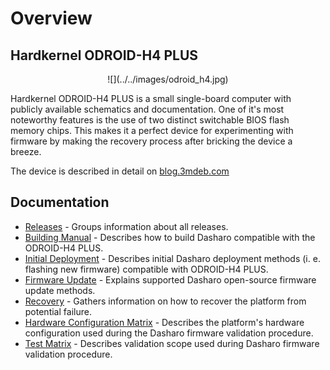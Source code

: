 # Overview

## Hardkernel ODROID-H4 PLUS

<center>
![](../../images/odroid_h4.jpg)
</center>

Hardkernel ODROID-H4 PLUS is a small single-board computer with publicly
available schematics and documentation. One of it's most noteworthy features is the
use of two distinct switchable BIOS flash memory chips. This makes it a perfect
device for experimenting with firmware by making the recovery process after
bricking the device a breeze.

The device is described in detail on [blog.3mdeb.com](https://blog.3mdeb.com/2024/2024-07-25-odroid-h4-getting-started/)

## Documentation

- [Releases](./releases.md) - Groups information about all releases.
- [Building Manual](./building-manual.md) - Describes how to build Dasharo
  compatible with the ODROID-H4 PLUS.
- [Initial Deployment](./initial-deployment.md) - Describes initial Dasharo
  deployment methods (i. e. flashing new firmware) compatible with ODROID-H4
  PLUS.
- [Firmware Update](./firmware-update.md) - Explains supported Dasharo
    open-source firmware update methods.
- [Recovery](./recovery.md) - Gathers information on how to recover the platform
    from potential failure.
- [Hardware Configuration Matrix](./hardware-matrix.md) - Describes the
    platform's hardware configuration used during the Dasharo firmware
    validation procedure.
- [Test Matrix](./test-matrix.md) - Describes validation scope used during
    Dasharo firmware validation procedure.
